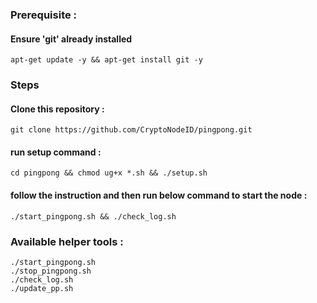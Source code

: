 ### Prerequisite :
#### Ensure 'git' already installed
    apt-get update -y && apt-get install git -y
### Steps
#### Clone this repository :
    git clone https://github.com/CryptoNodeID/pingpong.git
#### run setup command : 
    cd pingpong && chmod ug+x *.sh && ./setup.sh
#### follow the instruction and then run below command to start the node :
    ./start_pingpong.sh && ./check_log.sh
### Available helper tools :
    ./start_pingpong.sh
    ./stop_pingpong.sh
    ./check_log.sh
	./update_pp.sh